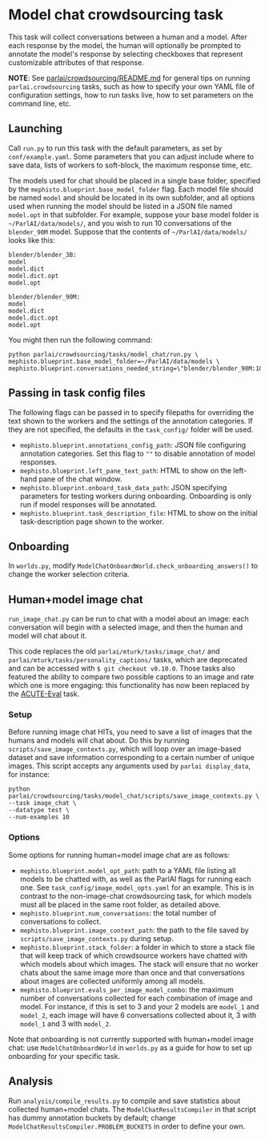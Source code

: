 # Model chat crowdsourcing task

This task will collect conversations between a human and a model. After each response by the model, the human will optionally be prompted to annotate the model's response by selecting checkboxes that represent customizable attributes of that response.

**NOTE**: See [parlai/crowdsourcing/README.md](https://github.com/facebookresearch/ParlAI/blob/master/parlai/crowdsourcing/README.md) for general tips on running `parlai.crowdsourcing` tasks, such as how to specify your own YAML file of configuration settings, how to run tasks live, how to set parameters on the command line, etc.

## Launching

Call `run.py` to run this task with the default parameters, as set by `conf/example.yaml`. Some parameters that you can adjust include where to save data, lists of workers to soft-block, the maximum response time, etc.

The models used for chat should be placed in a single base folder, specified by the `mephisto.blueprint.base_model_folder` flag. Each model file should be named `model` and should be located in its own subfolder, and all options used when running the model should be listed in a JSON file named `model.opt` in that subfolder. For example, suppose your base model folder is `~/ParlAI/data/models/`, and you wish to run 10 conversations of the `blender_90M` model. Suppose that the contents of `~/ParlAI/data/models/` looks like this:
```
blender/blender_3B:
model
model.dict
model.dict.opt
model.opt

blender/blender_90M:
model
model.dict
model.dict.opt
model.opt
```
You might then run the following command:
```
python parlai/crowdsourcing/tasks/model_chat/run.py \
mephisto.blueprint.base_model_folder=~/ParlAI/data/models \
mephisto.blueprint.conversations_needed_string=\"blender/blender_90M:10\"
```

## Passing in task config files

The following flags can be passed in to specify filepaths for overriding the text shown to the workers and the settings of the annotation categories. If they are not specified, the defaults in the `task_config/` folder will be used.
- `mephisto.blueprint.annotations_config_path`: JSON file configuring annotation categories. Set this flag to `""` to disable annotation of model responses.
- `mephisto.blueprint.left_pane_text_path`: HTML to show on the left-hand pane of the chat window.
- `mephisto.blueprint.onboard_task_data_path`: JSON specifying parameters for testing workers during onboarding. Onboarding is only run if model responses will be annotated.
- `mephisto.blueprint.task_description_file`: HTML to show on the initial task-description page shown to the worker.

## Onboarding

In `worlds.py`, modify `ModelChatOnboardWorld.check_onboarding_answers()` to change the worker selection criteria.

## Human+model image chat

`run_image_chat.py` can be run to chat with a model about an image: each conversation will begin with a selected image, and then the human and model will chat about it.

This code replaces the old `parlai/mturk/tasks/image_chat/` and `parlai/mturk/tasks/personality_captions/` tasks, which are deprecated and can be accessed with `$ git checkout v0.10.0`. Those tasks also featured the ability to compare two possible captions to an image and rate which one is more engaging: this functionality has now been replaced by the [ACUTE-Eval](https://github.com/facebookresearch/ParlAI/tree/master/parlai/crowdsourcing/tasks/acute_eval) task. 

### Setup

Before running image chat HITs, you need to save a list of images that the humans and models will chat about. Do this by running `scripts/save_image_contexts.py`, which will loop over an image-based dataset and save information corresponding to a certain number of unique images. This script accepts any arguments used by `parlai display_data`, for instance:
```
python parlai/crowdsourcing/tasks/model_chat/scripts/save_image_contexts.py \
--task image_chat \
--datatype test \
--num-examples 10
```

### Options

Some options for running human+model image chat are as follows:
- `mephisto.blueprint.model_opt_path`: path to a YAML file listing all models to be chatted with, as well as the ParlAI flags for running each one. See `task_config/image_model_opts.yaml` for an example. This is in contrast to the non-image-chat crowdsourcing task, for which models must all be placed in the same root folder, as detailed above.
- `mephisto.blueprint.num_conversations`: the total number of conversations to collect.
- `mephisto.blueprint.image_context_path`: the path to the file saved by `scripts/save_image_contexts.py` during setup.
- `mephisto.blueprint.stack_folder`: a folder in which to store a stack file that will keep track of which crowdsource workers have chatted with which models about which images. The stack will ensure that no worker chats about the same image more than once and that conversations about images are collected uniformly among all models.
- `mephisto.blueprint.evals_per_image_model_combo`: the maximum number of conversations collected for each combination of image and model. For instance, if this is set to 3 and your 2 models are `model_1` and `model_2`, each image will have 6 conversations collected about it, 3 with `model_1` and 3 with `model_2`.

Note that onboarding is not currently supported with human+model image chat: use `ModelChatOnboardWorld` in `worlds.py` as a guide for how to set up onboarding for your specific task.

## Analysis

Run `analysis/compile_results.py` to compile and save statistics about collected human+model chats. The `ModelChatResultsCompiler` in that script has dummy annotation buckets by default; change `ModelChatResultsCompiler.PROBLEM_BUCKETS` in order to define your own.
